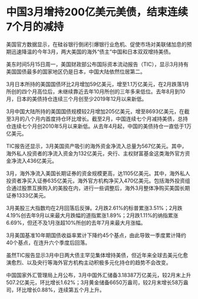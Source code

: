 # 中国3月增持200亿美元美债，结束连续7个月的减持

美国官方数据显示，在硅谷银行倒闭引爆银行业危机、促使市场对美联储加息的预期迅速降温的今年3月，两大美国的海外“债主”中国和日本双双增持美债。

美东时间5月15日周一，美国财政部公布国际资本流动报告（TIC），显示3月持有美国国债最多的国家地区仍是日本，中国大陆依然位居第二。

3月日本所持的美国国债环比2月增加59亿美元，增至1.1万亿美元，在2月跌落1月所创的四个月高位后，未继续靠近去年10月所创的三年多来低位。去年8月到10月，日本的美债持仓连续三个月创至少2019年12月以来新低。

3月中国大陆所持的美国国债规模较2月增加205亿美元，增至8693亿美元，在截至3月的八个月内首度持仓环比增长。截至2月，中国连续七个月减持美债，总持仓连续七个月创2010年5月以来新低。从去年4月起，中国的美债持仓一直低于1万亿美元。

TIC报告还显示，3月美国资产吸引的海外资金净流入总量为567亿美元。其中，海外私人投资者的净流入资金为132亿美元，央行、主权财富基金这类海外官方资金净流入436亿美元。

3月，海外净流入美国长期证券的资金规模更高，达1105亿美元。其中，海外私人投资者净买入证券635亿美元，海外官方机构净买入470亿美元。包括海外投资组合通过股票互换购入的美股在内，进行一些调整后，海外3月整体净购买美国长期证券1333亿美元。

3月美股三大指数均在2月回落后反弹。2月跌2.61%的标普累涨3.51%；2月跌4.19%创去年9月以来最大月跌幅的道指累涨1.89%；2月跌1.11%的纳指累涨6.69%，但还不及1月涨超10%所创的去年7月来最大月涨幅。

3月美国基准10年期国债收益率累计下降约45个基点，由此导致一季度累计降约40个基点，在连升六个季度后回落。

虽然TIC报告显示3月中日两大债主罕见集体增持美债，但近年来全球去美元化愈演愈烈、以及央行等海外官方机构主动积极多元化持仓的趋势不会改变。

中国国家外汇管理局上月公布，3月中国外汇储备3.18387万亿美元，较2月末上升507.2亿美元，环比增长1.62%；3月黄金储备6650万盎司，较2月末增长58万盎司，环比增长0.88%，连续第五个月上升。

